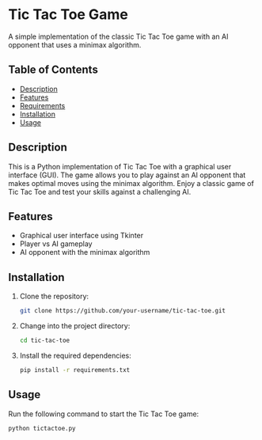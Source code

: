 # Tic Tac Toe Game

A simple implementation of the classic Tic Tac Toe game with an AI opponent that uses a minimax algorithm.

## Table of Contents

- [Description](#description)
- [Features](#features)
- [Requirements](#requirements)
- [Installation](#installation)
- [Usage](#usage)

## Description

This is a Python implementation of Tic Tac Toe with a graphical user interface (GUI). The game allows you to play against an AI opponent that makes optimal moves using the minimax algorithm. Enjoy a classic game of Tic Tac Toe and test your skills against a challenging AI.

## Features

- Graphical user interface using Tkinter
- Player vs AI gameplay
- AI opponent with the minimax algorithm

## Installation

1. Clone the repository:

    ```bash
    git clone https://github.com/your-username/tic-tac-toe.git
    ```

2. Change into the project directory:

    ```bash
    cd tic-tac-toe
    ```

3. Install the required dependencies:

    ```bash
    pip install -r requirements.txt
    ```

## Usage

Run the following command to start the Tic Tac Toe game:

```bash
python tictactoe.py
